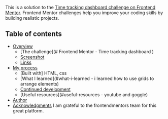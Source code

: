 This is a solution to the [Time tracking dashboard challenge on Frontend Mentor](https://www.frontendmentor.io/challenges/time-tracking-dashboard-UIQ7167Jw). Frontend Mentor challenges help you improve your coding skills by building realistic projects.

## Table of contents

- [Overview](#overview)
  - [The challenge](# Frontend Mentor - Time tracking dashboard )
  - [Screenshot](#screenshot)
  - [Links](https://modest-wright-514ee9.netlify.app)
- [My process](#my-process)
  - [Built with]
    HTML, css
  - [What I learned](#what-i-learned - i learned how to use grids to arrange elements)
  - [Continued development](#continued-development)
  - [Useful resources](#useful-resources - youtube and goggle)
- [Author](#author)
- [Acknowledgments](#acknowledgments)
  I am grateful to the frontendmentors team for this great platform.
